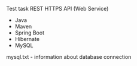 Test task
REST HTTPS API (Web Service)
* Java
* Maven
* Spring Boot
* Hibernate
* MySQL

mysql.txt - information about database connection



